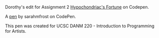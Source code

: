 Dorothy's edit for Assignment 2
<a href="https://codepen.io/sarahmfrost/pen/MPejdW">Hypochondriac's Fortune</a> on Codepen.

A <a href="https://codepen.io/sarahmfrost/pen/MPejdW">pen</a> by sarahmfrost on CodePen.

This pen was created for UCSC DANM 220 - Introduction to Programming for Artists.
